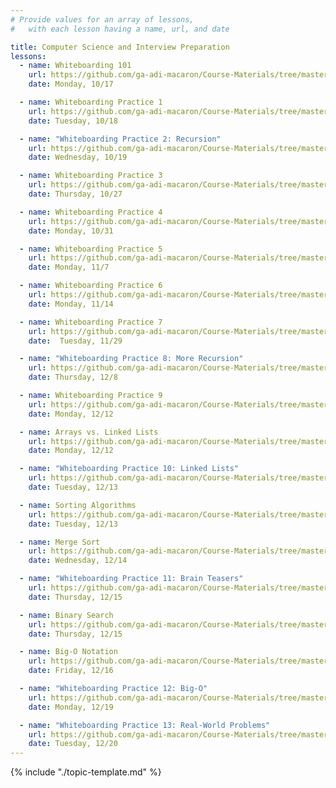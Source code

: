 ```yaml
---
# Provide values for an array of lessons,
#   with each lesson having a name, url, and date

title: Computer Science and Interview Preparation
lessons:
  - name: Whiteboarding 101
    url: https://github.com/ga-adi-macaron/Course-Materials/tree/master/lessons/computer-science-and-interview-prep/whiteboarding-lesson
    date: Monday, 10/17

  - name: Whiteboarding Practice 1
    url: https://github.com/ga-adi-macaron/Course-Materials/tree/master/lessons/computer-science-and-interview-prep/whiteboarding-practice-1
    date: Tuesday, 10/18

  - name: "Whiteboarding Practice 2: Recursion"
    url: https://github.com/ga-adi-macaron/Course-Materials/tree/master/lessons/computer-science-and-interview-prep/whiteboarding-practice-2-recursion
    date: Wednesday, 10/19

  - name: Whiteboarding Practice 3
    url: https://github.com/ga-adi-macaron/Course-Materials/tree/master/lessons/computer-science-and-interview-prep/whiteboarding-practice-3
    date: Thursday, 10/27

  - name: Whiteboarding Practice 4
    url: https://github.com/ga-adi-macaron/Course-Materials/tree/master/lessons/computer-science-and-interview-prep/whiteboarding-practice-4
    date: Monday, 10/31

  - name: Whiteboarding Practice 5
    url: https://github.com/ga-adi-macaron/Course-Materials/tree/master/lessons/computer-science-and-interview-prep/whiteboarding-practice-5
    date: Monday, 11/7

  - name: Whiteboarding Practice 6
    url: https://github.com/ga-adi-macaron/Course-Materials/tree/master/lessons/computer-science-and-interview-prep/whiteboarding-practice-6
    date: Monday, 11/14

  - name: Whiteboarding Practice 7
    url: https://github.com/ga-adi-macaron/Course-Materials/tree/master/lessons/computer-science-and-interview-prep/whiteboarding-practice-7
    date:  Tuesday, 11/29

  - name: "Whiteboarding Practice 8: More Recursion"
    url: https://github.com/ga-adi-macaron/Course-Materials/tree/master/lessons/computer-science-and-interview-prep/whiteboarding-practice-8
    date: Thursday, 12/8

  - name: Whiteboarding Practice 9
    url: https://github.com/ga-adi-macaron/Course-Materials/tree/master/lessons/computer-science-and-interview-prep/whiteboarding-practice-9
    date: Monday, 12/12

  - name: Arrays vs. Linked Lists
    url: https://github.com/ga-adi-macaron/Course-Materials/tree/master/lessons/programming-fundamentals-in-java/arrays-lists-lesson
    date: Monday, 12/12

  - name: "Whiteboarding Practice 10: Linked Lists"
    url: https://github.com/ga-adi-macaron/Course-Materials/tree/master/lessons/computer-science-and-interview-prep/whiteboarding-practice-10
    date: Tuesday, 12/13

  - name: Sorting Algorithms
    url: https://github.com/ga-adi-macaron/Course-Materials/tree/master/lessons/computer-science-and-interview-prep/sorting-algorithms-lesson
    date: Tuesday, 12/13

  - name: Merge Sort
    url: https://github.com/ga-adi-macaron/Course-Materials/tree/master/lessons/computer-science-and-interview-prep/merge-sort-lesson
    date: Wednesday, 12/14

  - name: "Whiteboarding Practice 11: Brain Teasers"
    url: https://github.com/ga-adi-macaron/Course-Materials/tree/master/lessons/computer-science-and-interview-prep/whiteboarding-practice-11
    date: Thursday, 12/15

  - name: Binary Search
    url: https://github.com/ga-adi-macaron/Course-Materials/tree/master/lessons/computer-science-and-interview-prep/binary-search-lesson
    date: Thursday, 12/15

  - name: Big-O Notation
    url: https://github.com/ga-adi-macaron/Course-Materials/tree/master/lessons/computer-science-and-interview-prep/big-o-lesson
    date: Friday, 12/16

  - name: "Whiteboarding Practice 12: Big-O"
    url: https://github.com/ga-adi-macaron/Course-Materials/tree/master/lessons/computer-science-and-interview-prep/whiteboarding-practice-12
    date: Monday, 12/19

  - name: "Whiteboarding Practice 13: Real-World Problems"
    url: https://github.com/ga-adi-macaron/Course-Materials/tree/master/lessons/computer-science-and-interview-prep/whiteboarding-practice-13
    date: Tuesday, 12/20
---
```


{% include "./topic-template.md" %}

